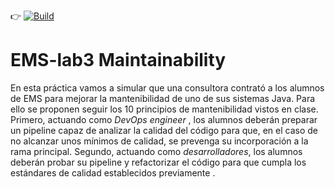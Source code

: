 :point_right: [![Build](https://github.com/ETSISI-EMS/ems2025-lab-3-mantenibilidad-equipo_guimarohecal/actions/workflows/main.yml/badge.svg)](https://github.com/ETSISI-EMS/ems2025-lab-3-mantenibilidad-equipo_guimarohecal/actions/workflows/main.yml)

# EMS-lab3 Maintainability

En esta práctica vamos a simular que una consultora contrató a los alumnos de EMS para mejorar la mantenibilidad de uno de sus sistemas Java. Para ello se proponen seguir los 10 principios de mantenibilidad vistos en clase. Primero, actuando como *DevOps engineer* , los alumnos deberán preparar un pipeline capaz de analizar la calidad del código para que, en el caso de no alcanzar unos mínimos de calidad, se prevenga su incorporación a la rama principal. Segundo, actuando como *desarrolladores*, los alumnos deberán probar su pipeline y refactorizar el código para que cumpla los estándares de calidad establecidos previamente . 
